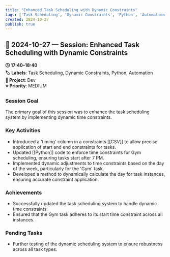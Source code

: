 ```yaml
---
title: "Enhanced Task Scheduling with Dynamic Constraints"
tags: ['Task Scheduling', 'Dynamic Constraints', 'Python', 'Automation']
created: 2024-10-27
publish: true
---
```


## 📅 2024-10-27 — Session: Enhanced Task Scheduling with Dynamic Constraints

**🕒 17:40–18:40**  
**🏷️ Labels**: Task Scheduling, Dynamic Constraints, Python, Automation  
**📂 Project**: Dev  
**⭐ Priority**: MEDIUM  


### Session Goal
The primary goal of this session was to enhance the task scheduling system by implementing dynamic time constraints.

### Key Activities
- Introduced a 'timing' column in a constraints [[CSV]] to allow precise application of start and end constraints for tasks.
- Updated [[Python]] code to enforce time constraints for Gym scheduling, ensuring tasks start after 7 PM.
- Implemented dynamic adjustments to time constraints based on the day of the week, particularly for the 'Gym' task.
- Developed a method to dynamically calculate the day for task instances, ensuring accurate constraint application.

### Achievements
- Successfully updated the task scheduling system to handle dynamic time constraints.
- Ensured that the Gym task adheres to its start time constraint across all instances.

### Pending Tasks
- Further testing of the dynamic scheduling system to ensure robustness across all task types.
